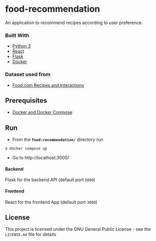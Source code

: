 # food-recommendation
An application to recommend recipes according to user preference.

### Built With

* [Python 3](https://www.python.org/)
* [React](https://reactjs.org/)
* [Flask](http://flask.pocoo.org/)
* [Docker](https://www.docker.com/)

### Dataset used from
- [Food.com Recipes and Interactions](https://www.kaggle.com/datasets/shuyangli94/food-com-recipes-and-user-interactions)

## Prerequisites
- [Docker and Docker Compose](https://docs.docker.com/compose/install/)

## Run
*   From the **`food-recommendation/`** directory run
```
$ docker compose up
```
*   Go to 
http://localhost:3000/

#### Backend

Flask for the backend API (default port `5000`)

#### Frontend

React for the frontend App (default port `3000`)


## License
This project is licensed under the GNU General Public License - see the `LICENSE.md` file for details
